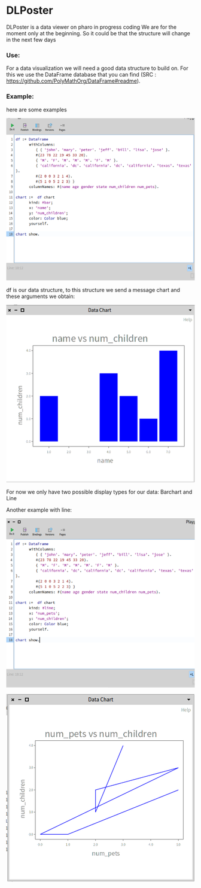 # DLPoster

DLPoster is a data viewer on pharo in progress coding
We are for the moment only at the beginning. So it could be that the structure will change in the next few days

### Use:
For a data visualization we will need a good data structure to build on.
For this we use the DataFrame database that you can find (SRC : https://github.com/PolyMathOrg/DataFrame#readme).
	
### Example:
here are some examples

![alt text](image/exemple.png)

df is our data structure, to this structure we send a message chart and these arguments
we obtain:


![alt text](image/exemple1.png)

For now we only have two possible display types for our data: Barchart and Line

Another example with line:

![alt text](image/exemple3.png)

![alt text](image/exemple4.png)
